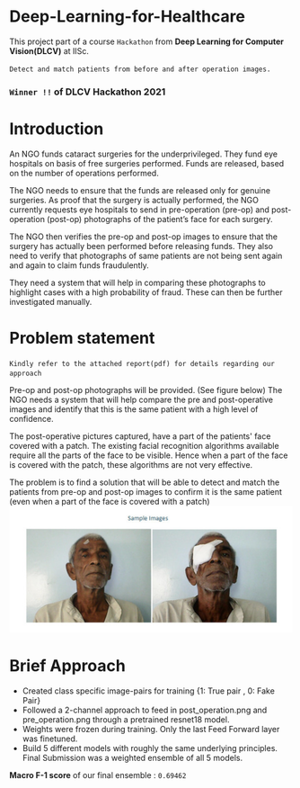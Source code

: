 # Deep-Learning-for-Healthcare
This project part of a course `Hackathon` from **Deep Learning for Computer Vision(DLCV)** at IISc.

`Detect and match patients from before and after operation images.`

### `Winner !!` of DLCV Hackathon 2021

# Introduction
An NGO funds cataract surgeries for the underprivileged. They fund eye hospitals on basis of free surgeries performed. Funds are released, based on the number of operations performed.

The NGO needs to ensure that the funds are released only for genuine surgeries. As proof that the surgery is actually performed, the NGO currently requests eye hospitals to send in pre-operation (pre-op) and post-operation (post-op) photographs of the patient’s face for each surgery.

The NGO then verifies the pre-op and post-op images to ensure that the surgery has actually been performed before releasing funds. They also need to verify that photographs of same patients are not being sent again and again to claim funds fraudulently.

They need a system that will help in comparing these photographs to highlight cases with a high probability of fraud. These can then be further investigated manually.

# Problem statement
`Kindly refer to the attached report(pdf) for details regarding our approach`

Pre-op and post-op photographs will be provided. (See figure below) The NGO needs a system that will help compare the pre and post-operative images and identify that this is the same patient with a high level of confidence.

The post-operative pictures captured, have a part of the patients' face covered with a patch. The existing facial recognition algorithms available require all the parts of the face to be visible. Hence when a part of the face is covered with the patch, these algorithms are not very effective.

The problem is to find a solution that will be able to detect and match the patients from pre-op and post-op images to confirm it is the same patient (even when a part of the face is covered with a patch)
![alt text](https://github.com/namanjaswani27/Deep-Learning-for-Healthcare/blob/main/sample_images.png?raw=true)


# Brief Approach
- Created class specific image-pairs for training {1: True pair , 0: Fake Pair}
- Followed a 2-channel approach to feed in post_operation.png and pre_operation.png through a pretrained resnet18 model.
- Weights were frozen during training. Only the last Feed Forward layer was finetuned.
- Build 5 different models with roughly the same underlying principles. Final Submission was a weighted ensemble of all 5 models.

**Macro F-1 score** of our final ensemble :  `0.69462`







